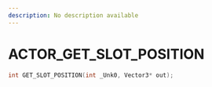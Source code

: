 ```yaml
---
description: No description available 
---
```


# ACTOR\_GET_SLOT_POSITION

```cpp
int GET_SLOT_POSITION(int _Unk0, Vector3* out);
```